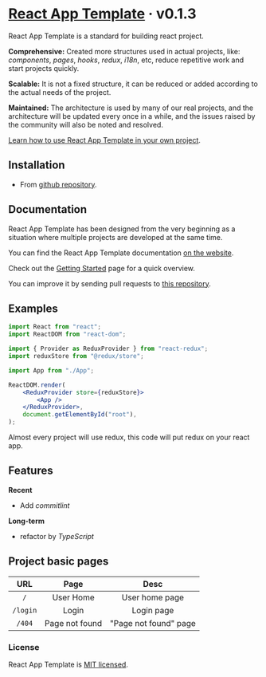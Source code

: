 # [React App Template](https://it-is-it.web.app/docs/react-app-template) &middot; v0.1.3

React App Template is a standard for building react project.

**Comprehensive:** Created more structures used in actual projects, like: _components_, _pages_, _hooks_, _redux_, _i18n_, etc, reduce repetitive work and start projects quickly.

**Scalable:** It is not a fixed structure, it can be reduced or added according to the actual needs of the project.

**Maintained:** The architecture is used by many of our real projects, and the architecture will be updated every once in a while, and the issues raised by the community will also be noted and resolved.

[Learn how to use React App Template in your own project](https://it-is-it.web.app/docs/react-app-template/getting-started).

## Installation

- From [github repository](https://github.com/YernarT/react-app-template).

## Documentation

React App Template has been designed from the very beginning as a situation where multiple projects are developed at the same time.

You can find the React App Template documentation [on the website](https://it-is-it.web.app/docs).

Check out the [Getting Started](https://it-is-it.web.app/docs/react-app-template/getting-started) page for a quick overview.

You can improve it by sending pull requests to [this repository](https://github.com/YernarT/react-app-template).

## Examples

```jsx
import React from "react";
import ReactDOM from "react-dom";

import { Provider as ReduxProvider } from "react-redux";
import reduxStore from "@redux/store";

import App from "./App";

ReactDOM.render(
	<ReduxProvider store={reduxStore}>
		<App />
	</ReduxProvider>,
	document.getElementById("root"),
);
```

Almost every project will use redux, this code will put redux on your react app.

## Features

**Recent**

- Add _commitlint_

**Long-term**

- refactor by _TypeScript_

## Project basic pages

|   URL    |      Page      |         Desc          |
| :------: | :------------: | :-------------------: |
|   `/`    |   User Home    |    User home page     |
| `/login` |     Login      |      Login page       |
|  `/404`  | Page not found | "Page not found" page |

### License

React App Template is [MIT licensed](./LICENSE).
